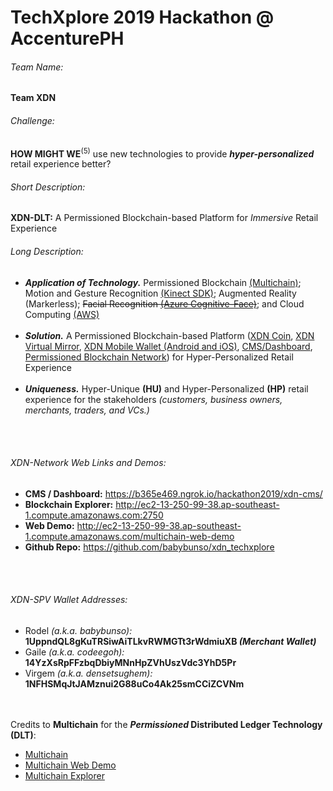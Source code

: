 # TechXplore 2019 Hackathon @ AccenturePH

###### Team Name:  
**Team XDN**


###### Challenge:
**HOW MIGHT WE**<sup>(5)</sup> use new technologies to provide **_hyper-personalized_** retail experience better?


###### Short Description:
**XDN-DLT:** A Permissioned Blockchain-based Platform for _Immersive_ Retail Experience


###### Long Description:
- **_Application of Technology._** Permissioned Blockchain <a href="https://www.multichain.com/">(Multichain)</a>; Motion and Gesture Recognition <a href="https://developer.microsoft.com/en-us/windows/kinect">(Kinect SDK)</a>; Augmented Reality (Markerless); ~~Facial Recognition <a href="https://azure.microsoft.com/en-us/services/cognitive-services/face/">(Azure Cognitive-Face)</a>~~; and Cloud Computing <a href="https://aws.amazon.com/">(AWS)</a><br /><br />
- **_Solution._** A Permissioned Blockchain-based Platform (<a href="https://github.com/babybunso/xdn_techxplore/tree/master/DLT_multichain/multichain-web-demo">XDN Coin</a>, <a href="https://github.com/babybunso/xdn_techxplore/tree/master/virtual_mirror/XDN%20Mirror">XDN Virtual Mirror</a>, <a href="https://github.com/babybunso/xdn_techxplore/tree/master/xdn_mobile_wallet">XDN Mobile Wallet (Android and iOS)</a>, <a href="https://github.com/babybunso/xdn_techxplore/tree/master/dashboard">CMS/Dashboard</a>, <a href="https://github.com/babybunso/xdn_techxplore/tree/master/DLT_multichain">Permissioned Blockchain Network</a>) for Hyper-Personalized Retail Experience<br /><br />
- **_Uniqueness._** Hyper-Unique **(HU)** and Hyper-Personalized **(HP)** retail experience for the stakeholders *(customers, business owners, merchants, traders, and VCs.)*

<br /><br />
###### XDN-Network Web Links and Demos:
- **CMS / Dashboard:** <a href="https://b365e469.ngrok.io/hackathon2019/xdn-cms/">https://b365e469.ngrok.io/hackathon2019/xdn-cms/</a>
- **Blockchain Explorer:** <a href="http://ec2-13-250-99-38.ap-southeast-1.compute.amazonaws.com:2750">http://ec2-13-250-99-38.ap-southeast-1.compute.amazonaws.com:2750</a>
- **Web Demo:** <a href="http://ec2-13-250-99-38.ap-southeast-1.compute.amazonaws.com/multichain-web-demo/">http://ec2-13-250-99-38.ap-southeast-1.compute.amazonaws.com/multichain-web-demo</a>
- **Github Repo:** <a href="https://github.com/babybunso/xdn_techxplore">https://github.com/babybunso/xdn_techxplore</a>

<br /><br />
###### XDN-SPV Wallet Addresses:
- Rodel _(a.k.a. babybunso):_ **1UppndQL8gKuTRSiwAiTLkvRWMGTt3rWdmiuXB  _(Merchant Wallet)_**
- Gaile _(a.k.a. codeegoh):_ **14YzXsRpFFzbqDbiyMNnHpZVhUszVdc3YhD5Pr**
- Virgem _(a.k.a. densetsughem):_ **1NFHSMqJtJAMznui2G88uCo4Ak25smCCiZCVNm**

<br /><br />Credits to **Multichain** for the **_Permissioned_ Distributed Ledger Technology (DLT)**:
- <a href="https://www.multichain.com">Multichain</a><br />
- <a href="https://github.com/MultiChain/multichain-web-demo">Multichain Web Demo</a><br />
- <a href="https://github.com/MultiChain/multichain-explorer">Multichain Explorer</a><br />



